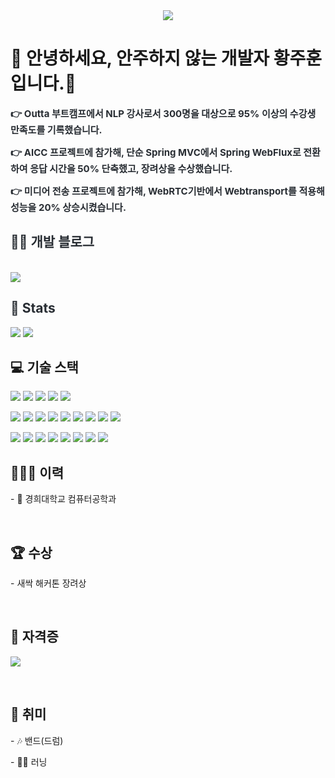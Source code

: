 <div align= "center">
    <img src="https://capsule-render.vercel.app/api?type=transparent&color=auto&height=120&text=juhoon&animation=fadeIn&fontColor=000000&fontSize=90" />
</div>

<div style="text-align: left;"> 
    <h1> 🙌 안녕하세요, 안주하지 않는 개발자 황주훈 입니다.🙌 </h1>  
    <div style="font-weight: 700; font-size: 15px; text-align: left; color: #282d33;">  
        <p>👉 Outta 부트캠프에서 NLP 강사로서 300명을 대상으로 95% 이상의 수강생 만족도를 기록했습니다. </p>
        <p>👉 AICC 프로젝트에 참가해, 단순 Spring MVC에서 Spring WebFlux로 전환하여 응답 시간을 50% 단축했고, 장려상을 수상했습니다. </p>
        <p>👉 미디어 전송 프로젝트에 참가해, WebRTC기반에서 Webtransport를 적용해 성능을 20% 상승시켰습니다. </p>
    </div> 
</div>

<div style="text-align: left;">
    <h2 style="color: #282d33;"> 🧑‍💻 개발 블로그 </h2> <br> 
    <div style="text-align: left;"> 
        <a href="https://jungle-plume-4da.notion.site/f0fd4caef6a0469e978489e344d47f6f"> 
            <img src="https://img.shields.io/badge/Notion-000000?style=for-the-badge&logo=Notion&logoColor=white&link=https://jungle-plume-4da.notion.site/f0fd4caef6a0469e978489e344d47f6f">
        </a>
    </div> 
</div>

<div style="text-align: left;"> 
    <h2 style="color: #282d33;"> 🏅 Stats </h2> 
    <div style="text-align: left;"> 
        <img src="https://github-readme-stats.vercel.app/api?username=jjjuhoon&bg_color=180,000000,&title_color=000000&text_color=000000" /> 
        <img src="https://github-readme-stats.vercel.app/api/top-langs/?username=jjjuhoon&layout=compact&bg_color=180,000000,&title_color=000000&text_color=000000" /> 
    </div> 
</div>

<h2>💻 기술 스택</h2>

<p>
  <img src="https://img.shields.io/badge/Spring Boot-6DB33F?style=flat-square&logo=SpringBoot&logoColor=white">
  <img src="https://img.shields.io/badge/-Redis-D9281A?style=flat-square&logo=Redis&logoColor=white"/>
  <img src="https://img.shields.io/badge/-Spring Batch-6DB33F?style=flat-square&logo=Spring&logoColor=white"/>
  <img src="https://img.shields.io/badge/-Spring WebFlux-6DB33F?style=flat-square&logo=Spring&logoColor=white"/>
  <img src="https://img.shields.io/badge/-Docker-2496ED?style=flat-square&logo=Docker&logoColor=white"/>
</p>

<p>
  <img src="https://img.shields.io/badge/-JPA-6DB33F?style=flat-square&logo=Java&logoColor=white"/>
  <img src="https://img.shields.io/badge/-AWS-232F3E?style=flat-square&logo=amazonaws&logoColor=white"/>
  <img src="https://img.shields.io/badge/-Java-007396?style=flat-square&logo=Java&logoColor=white"/>
  <img src="https://img.shields.io/badge/-C-A8B9CC?style=flat-square&logo=C&logoColor=white"/>
  <img src="https://img.shields.io/badge/-C++-00599C?style=flat-square&logo=cplusplus&logoColor=white"/>
  <img src="https://img.shields.io/badge/-C%23-239120?style=flat-square&logo=csharp&logoColor=white"/>
  <img src="https://img.shields.io/badge/-Go-00ADD8?style=flat-square&logo=Go&logoColor=white"/>
  <img src="https://img.shields.io/badge/-MongoDB-47A248?style=flat-square&logo=mongodb&logoColor=white"/>
  <img src="https://img.shields.io/badge/-MySQL-4479A1?style=flat-square&logo=mysql&logoColor=white"/>
</p>



<p>
  <img src="https://img.shields.io/badge/-PyTorch-EE4C2C?style=flat-square&logo=PyTorch&logoColor=white"/>
  <img src="https://img.shields.io/badge/-TensorFlow-FF6F00?style=flat-square&logo=TensorFlow&logoColor=white"/>
  <img src="https://img.shields.io/badge/-Keras-D00000?style=flat-square&logo=Keras&logoColor=white"/>
  <img src="https://img.shields.io/badge/-NLP-4B8BBE?style=flat-square&logo=NLP&logoColor=white"/>
  <img src="https://img.shields.io/badge/-Python-3776AB?style=flat-square&logo=Python&logoColor=white"/>
  <img src="https://img.shields.io/badge/-Pandas-150458?style=flat-square&logo=Pandas&logoColor=white"/>
  <img src="https://img.shields.io/badge/-NumPy-013243?style=flat-square&logo=numpy&logoColor=white"/>
  <img src="https://img.shields.io/badge/-Computer Vision-4285F4?style=flat-square&logo=opencv&logoColor=white"/>


</p>

<h2>🙇🏻‍♂️ 이력</h2>
<p>
  - 🏫 경희대학교 컴퓨터공학과
</p>

<br>
<h2>🏆 수상</h2>
<p>
  - 새싹 해커톤 장려상
</p>

<br>
<h2>📝 자격증</h2>
<p>
  <img src="https://img.shields.io/badge/SQLD-8CA1AF?style=flat-square&logo=googleDocs&logoColor=white"/>
</p>
<br>
<h2>🎸 취미</h2>
<p>
  - 🎶 밴드(드럼)
</p>
<p>
  - 🏃‍♂️ 러닝
</p>
</p>
